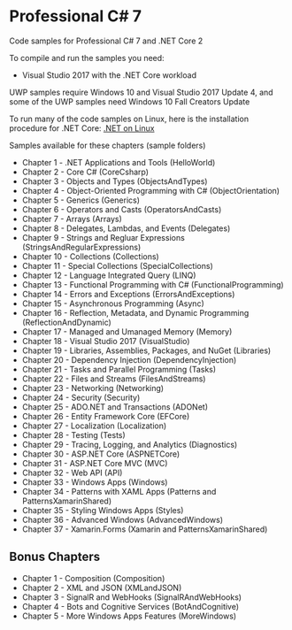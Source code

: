 
# Professional C# 7

Code samples for Professional C# 7 and .NET Core 2

To compile and run the samples you need:

* Visual Studio 2017 with the .NET Core workload

UWP samples require Windows 10 and Visual Studio 2017 Update 4, and some of the UWP samples need Windows 10 Fall Creators Update

To run many of the code samples on Linux, here is the installation procedure for .NET Core: [.NET on Linux](https://www.microsoft.com/net/core#linuxredhat)

Samples available for these chapters (sample folders)

* Chapter 1 - .NET Applications and Tools (HelloWorld)
* Chapter 2 - Core C# (CoreCsharp)
* Chapter 3 - Objects and Types (ObjectsAndTypes)
* Chapter 4 - Object-Oriented Programming with C# (ObjectOrientation)
* Chapter 5 - Generics (Generics)
* Chapter 6 - Operators and Casts (OperatorsAndCasts)
* Chapter 7 - Arrays (Arrays)
* Chapter 8 - Delegates, Lambdas, and Events (Delegates)
* Chapter 9 - Strings and Regluar Expressions (StringsAndRegularExpressions)
* Chapter 10 - Collections (Collections)
* Chapter 11 - Special Collections (SpecialCollections)
* Chapter 12 - Language Integrated Query (LINQ)
* Chapter 13 - Functional Programming with C# (FunctionalProgramming)
* Chapter 14 - Errors and Exceptions (ErrorsAndExceptions)
* Chapter 15 - Asynchronous Programming (Async)
* Chapter 16 - Reflection, Metadata, and Dynamic Programming (ReflectionAndDynamic)
* Chapter 17 - Managed and Umanaged Memory (Memory)
* Chapter 18 - Visual Studio 2017 (VisualStudio)
* Chapter 19 - Libraries, Assemblies, Packages, and NuGet (Libraries)
* Chapter 20 - Dependency Injection (DependencyInjection)
* Chapter 21 - Tasks and Parallel Programming (Tasks)
* Chapter 22 - Files and Streams (FilesAndStreams)
* Chapter 23 - Networking (Networking)
* Chapter 24 - Security (Security)
* Chapter 25 - ADO.NET and Transactions (ADONet)
* Chapter 26 - Entity Framework Core (EFCore)
* Chapter 27 - Localization (Localization)
* Chapter 28 - Testing (Tests)
* Chapter 29 - Tracing, Logging, and Analytics (Diagnostics)
* Chapter 30 - ASP.NET Core (ASPNETCore)
* Chapter 31 - ASP.NET Core MVC (MVC)
* Chapter 32 - Web API (API)
* Chapter 33 - Windows Apps (Windows)
* Chapter 34 - Patterns with XAML Apps (Patterns and PatternsXamarinShared)
* Chapter 35 - Styling Windows Apps (Styles)
* Chapter 36 - Advanced Windows (AdvancedWindows)
* Chapter 37 - Xamarin.Forms (Xamarin and PatternsXamarinShared)

## Bonus Chapters

* Chapter 1 - Composition (Composition)
* Chapter 2 - XML and JSON (XMLandJSON)
* Chapter 3 - SignalR and WebHooks (SignalRAndWebHooks)
* Chapter 4 - Bots and Cognitive Services (BotAndCognitive)
* Chapter 5 - More Windows Apps Features (MoreWindows)